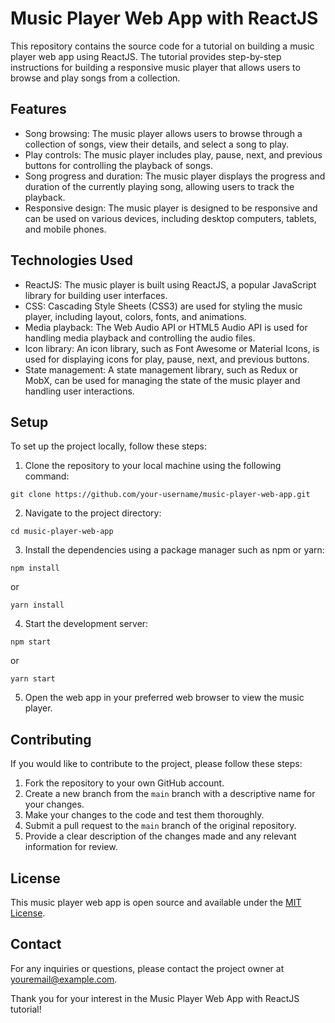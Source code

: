 # Music Player Web App with ReactJS

This repository contains the source code for a tutorial on building a music player web app using ReactJS. The tutorial provides step-by-step instructions for building a responsive music player that allows users to browse and play songs from a collection.

## Features

- Song browsing: The music player allows users to browse through a collection of songs, view their details, and select a song to play.
- Play controls: The music player includes play, pause, next, and previous buttons for controlling the playback of songs.
- Song progress and duration: The music player displays the progress and duration of the currently playing song, allowing users to track the playback.
- Responsive design: The music player is designed to be responsive and can be used on various devices, including desktop computers, tablets, and mobile phones.

## Technologies Used

- ReactJS: The music player is built using ReactJS, a popular JavaScript library for building user interfaces.
- CSS: Cascading Style Sheets (CSS3) are used for styling the music player, including layout, colors, fonts, and animations.
- Media playback: The Web Audio API or HTML5 Audio API is used for handling media playback and controlling the audio files.
- Icon library: An icon library, such as Font Awesome or Material Icons, is used for displaying icons for play, pause, next, and previous buttons.
- State management: A state management library, such as Redux or MobX, can be used for managing the state of the music player and handling user interactions.

## Setup

To set up the project locally, follow these steps:

1. Clone the repository to your local machine using the following command:
```
git clone https://github.com/your-username/music-player-web-app.git
```
2. Navigate to the project directory:
```
cd music-player-web-app
```
3. Install the dependencies using a package manager such as npm or yarn:
```
npm install
```
or
```
yarn install
```
4. Start the development server:
```
npm start
```
or
```
yarn start
```
5. Open the web app in your preferred web browser to view the music player.

## Contributing

If you would like to contribute to the project, please follow these steps:

1. Fork the repository to your own GitHub account.
2. Create a new branch from the `main` branch with a descriptive name for your changes.
3. Make your changes to the code and test them thoroughly.
4. Submit a pull request to the `main` branch of the original repository.
5. Provide a clear description of the changes made and any relevant information for review.

## License

This music player web app is open source and available under the [MIT License](LICENSE).

## Contact

For any inquiries or questions, please contact the project owner at [youremail@example.com](mailto:youremail@example.com).

Thank you for your interest in the Music Player Web App with ReactJS tutorial!
